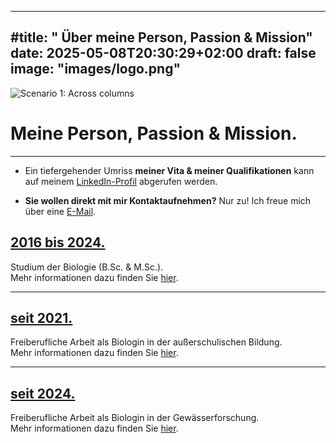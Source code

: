 
---
#title: " Über meine Person, Passion & Mission"
date: 2025-05-08T20:30:29+02:00
draft: false
image: "images/logo.png"
---
![Scenario 1: Across columns](/images/logo.png)

# **Meine Person, Passion & Mission.**
___
* Ein tiefergehender Umriss **meiner Vita & meiner Qualifikationen** kann auf meinem [LinkedIn-Profil](https://www.linkedin.com/in/andrea-koplitz-weissgerber/) abgerufen werden. 

* **Sie wollen direkt mit mir Kontaktaufnehmen?** Nur zu! Ich freue mich über eine [E-Mail](mailto:spyingonscience@posteo.com?subject=Kontaktaufnahme%20über%20die%20Webseite%20spyingonscience.com).
  
## [2016 bis 2024.](/about-studium/)
Studium der Biologie (B.Sc.  &  M.Sc.).  
Mehr informationen dazu finden Sie [hier](/about-studium/).
___
  
## [seit 2021.](/about-since2021/)
Freiberufliche Arbeit als Biologin in der außerschulischen Bildung.  
Mehr informationen dazu finden Sie [hier](/about-since2021/).
___
  
## [seit 2024.  ](/about-since2024/)
Freiberufliche Arbeit als Biologin in der Gewässerforschung.  
Mehr informationen dazu finden Sie [hier](/about-since2024/). 
